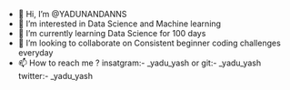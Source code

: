 - 👋 Hi, I’m @YADUNANDANNS
- 👀 I’m interested in Data Science and Machine learning
- 🌱 I’m currently learning Data Science for 100 days
- 💞️ I’m looking to collaborate on Consistent beginner coding challenges everyday
- 📫 How to reach me ? insatgram:- _yadu_yash or git:- _yadu_yash twitter:- _yadu_yash

<!---
YADUNANDANNS/YADUNANDANNS is a ✨ special ✨ repository because its `README.md` (this file) appears on your GitHub profile.
You can click the Preview link to take a look at your changes.
--->
